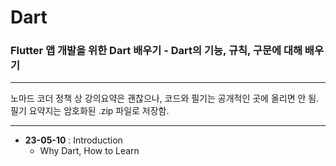# Dart
### Flutter 앱 개발을 위한 Dart 배우기 - Dart의 기능, 규칙, 구문에 대해 배우기
  
---

노마드 코더 정책 상 강의요약은 괜찮으나, 코드와 필기는 공개적인 곳에 올리면 안 됨.  
필기 요약지는 암호화된 .zip 파일로 저장함.

---

- **23-05-10** : Introduction
    - Why Dart, How to Learn